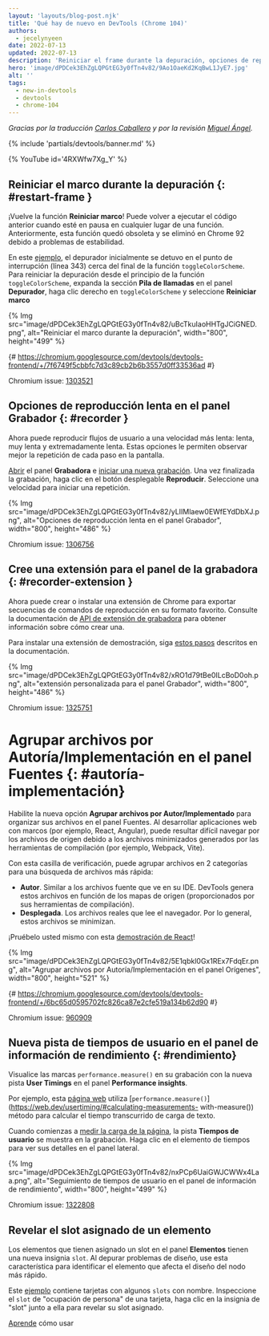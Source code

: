 ```yaml
---
layout: 'layouts/blog-post.njk'
title: 'Qué hay de nuevo en DevTools (Chrome 104)'
authors:
  - jecelynyeen
date: 2022-07-13
updated: 2022-07-13
description: 'Reiniciar el frame durante la depuración, opciones de reproducción lenta en el panel Grabador y más.'
hero: 'image/dPDCek3EhZgLQPGtEG3y0fTn4v82/9Ao1OaeKd2KqBwL1JyE7.jpg'
alt: ''
tags:
  - new-in-devtools
  - devtools
  - chrome-104
---
```


_Gracias por la traducción [Carlos Caballero](https://carloscaballero.io) y por la revisión [Miguel Ángel](https://midu.dev)._

{% include 'partials/devtools/banner.md' %}

{% YouTube id='4RXWfw7Xg_Y' %}

<!-- start: translation instructions -->
<!-- + 1. Remove the "draft: true" tag above when submitting PR -->
<!-- + 2. Provide translations under each of the English commented original content -->
<!-- + 3. Translate the "description" tag above -->
<!-- + 4. Translate all the <img> alt text -->
<!-- + 5. Update the whats-new.md file -->

<!-- ## Restart frame during debugging {: #restart-frame } -->

## Reiniciar el marco durante la depuración {: #restart-frame }

<!-- The **Restart frame** feature is back! You can re-run the preceding code when paused somewhere in a function. Previously, this feature was deprecated and removed in Chrome 92 due to stability issues.  -->

¡Vuelve la función **Reiniciar marco**! Puede volver a ejecutar el código anterior cuando esté en pausa en cualquier lugar de una función. Anteriormente, esta función quedó obsoleta y se eliminó en Chrome 92 debido a problemas de estabilidad.

<!-- In this [example](https://jec.fyi/), the debugger initially paused at the breakpoint (line 343) near the end of the `toggleColorScheme` function. To restart the debugging from the beginning of the `toggleColorScheme` function, expand the **Call stack** section in the **Debugger** pane, right click on `toggleColorScheme` and select **Restart frame**.  -->

En este [ejemplo](https://jec.fyi/), el depurador inicialmente se detuvo en el punto de interrupción (línea 343) cerca del final de la función `toggleColorScheme`. Para reiniciar la depuración desde el principio de la función `toggleColorScheme`, expanda la sección **Pila de llamadas** en el panel **Depurador**, haga clic derecho en `toggleColorScheme` y seleccione **Reiniciar marco**

{% Img src="image/dPDCek3EhZgLQPGtEG3y0fTn4v82/uBcTkuIaoHHTgJCiGNED.png", alt="Reiniciar el marco durante la depuración", width="800", height="499" %}

{# https://chromium.googlesource.com/devtools/devtools-frontend/+/7f6749f5cbbfc7d3c89cb2b6b3557d0ff33536ad #}

Chromium issue: [1303521](https://crbug.com/1303521)

<!-- ## Slow replay options in the Recorder panel {: #recorder } -->

## Opciones de reproducción lenta en el panel Grabador {: #recorder }

<!-- You can now replay user flows at a slower speed — slow, very slow, and extremely slow. These options let you better observe each step replay on screen. -->

Ahora puede reproducir flujos de usuario a una velocidad más lenta: lenta, muy lenta y extremadamente lenta. Estas opciones le permiten observar mejor la repetición de cada paso en la pantalla.

<!-- [Open](/docs/devtools/recorder/#open) the **Recorder** panel and [start a new recording](/docs/devtools/recorder/#record). Once the recording is done, click on the **Replay** dropdown button. Select a speed to start a replay. -->

[Abrir](/docs/devtools/recorder/#open) el panel **Grabadora** e [iniciar una nueva grabación](/docs/devtools/recorder/#record). Una vez finalizada la grabación, haga clic en el botón desplegable **Reproducir**. Seleccione una velocidad para iniciar una repetición.

{% Img src="image/dPDCek3EhZgLQPGtEG3y0fTn4v82/yLIIMlaew0EWfEYdDbXJ.png", alt="Opciones de reproducción lenta en el panel Grabador", width="800", height="486" %}

Chromium issue: [1306756](https://crbug.com/1306756)

<!-- ## Build an extension for the Recorder panel {: #recorder-extension } -->

## Cree una extensión para el panel de la grabadora {: #recorder-extension }

<!-- You can now build or install a Chrome extension to export replay scripts in your favorite format. See [Recorder extension API](/docs/extensions/reference/devtools_recorder/) documentation to learn how to build one. -->

Ahora puede crear o instalar una extensión de Chrome para exportar secuencias de comandos de reproducción en su formato favorito. Consulte la documentación de [API de extensión de grabadora](/docs/extensions/reference/devtools_recorder/) para obtener información sobre cómo crear una.

<!-- To install a demo extension, follow [these steps](https://github.com/puppeteer/replay#create-a-chrome-extension-for-recorder-available-from-chrome-104-onwards) outlined in the documentation.  -->

Para instalar una extensión de demostración, siga [estos pasos](https://github.com/puppeteer/replay#create-a-chrome-extension-for-recorder-disponible-from-chrome-104-onwards) descritos en la documentación.

{% Img src="image/dPDCek3EhZgLQPGtEG3y0fTn4v82/xRO1d79tBe0ILcBoD0oh.png", alt="extensión personalizada para el panel Grabador", width="800", height="486" %}

Chromium issue: [1325751](https://crbug.com/1325751)

<!-- ## Group files by Authored / Deployed in the Sources panel {: #authored-deployed } -->

# Agrupar archivos por Autoría/Implementación en el panel Fuentes {: #autoría-implementación}

<!-- Enable the new **Group files by Authored / Deployed** option to organize your files in the Sources panel. When developing web applications with frameworks (for example, React, Angular), it can be difficult to navigate the source files due to the minified files generated by the build tools (for example, Webpack, Vite).  -->

Habilite la nueva opción **Agrupar archivos por Autor/Implementado** para organizar sus archivos en el panel Fuentes. Al desarrollar aplicaciones web con marcos (por ejemplo, React, Angular), puede resultar difícil navegar por los archivos de origen debido a los archivos minimizados generados por las herramientas de compilación (por ejemplo, Webpack, Vite).

<!-- With this checkbox, you can group files into 2 categories for quicker file search: -->

Con esta casilla de verificación, puede agrupar archivos en 2 categorías para una búsqueda de archivos más rápida:

<!-- - **Authored**. Similar to the source files you view in your IDE. DevTools generates these files based on sourcemaps (provided by your build tools).
- **Deployed**. The actual files that the browser reads. Usually these files are minified. -->

- **Autor**. Similar a los archivos fuente que ve en su IDE. DevTools genera estos archivos en función de los mapas de origen (proporcionados por sus herramientas de compilación).
- **Desplegada**. Los archivos reales que lee el navegador. Por lo general, estos archivos se minimizan.

<!-- Try it yourself with this [React demo](https://reactjs.org/)! -->

¡Pruébelo usted mismo con esta [demostración de React](https://reactjs.org/)!

{% Img src="image/dPDCek3EhZgLQPGtEG3y0fTn4v82/5E1qbkl0Gx1REx7FdqEr.png", alt="Agrupar archivos por Autoría/Implementación en el panel Orígenes", width="800", height="521" %}

{# https://chromium.googlesource.com/devtools/devtools-frontend/+/6bc65d0595702fc826ca87e2cfe519a134b62d90 #}

Chromium issue: [960909](https://crbug.com/960909)

<!-- ## New User Timings track in the Performance insights panel {: #performance } -->

## Nueva pista de tiempos de usuario en el panel de información de rendimiento {: #rendimiento}

<!-- Visualize `performance.measure()` marks in your recording with the new **User Timings** track in the **Performance insights** panel. -->

Visualice las marcas `performance.measure()` en su grabación con la nueva pista **User Timings** en el panel **Performance insights**.

<!-- For example, this [web page](https://jec.fyi/demo/perf-measure) uses the [`performance.measure()`](https://web.dev/usertiming/#calculating-measurements-with-measure()) method to calculate the elapsed time of text loading. -->

Por ejemplo, esta [página web](https://jec.fyi/demo/perf-measure) utiliza [`performance.measure()`](https://web.dev/usertiming/#calculating-measurements- with-measure()) método para calcular el tiempo transcurrido de carga de texto.

<!-- When you start [measuring the page load](/docs/devtools/performance-insights/#record), the **User Timings** track shows in the recording. Click on the timings item to view its details on the side pane. -->

Cuando comienzas a [medir la carga de la página](/docs/devtools/performance-insights/#record), la pista **Tiempos de usuario** se muestra en la grabación. Haga clic en el elemento de tiempos para ver sus detalles en el panel lateral.

{% Img src="image/dPDCek3EhZgLQPGtEG3y0fTn4v82/nxPCp6UaiGWJCWWx4Laa.png", alt="Seguimiento de tiempos de usuario en el panel de información de rendimiento", width="800", height="499" %}

Chromium issue: [1322808](https://crbug.com/1322808)

<!-- ## Reveal assigned slot of an element {: #slot } -->

## Revelar el slot asignado de un elemento

<!-- Slotted elements in the **Elements** panel have a new `slot` badge. When debugging layout issues, use this feature to identify the element which affects the node's layout quicker.  -->

Los elementos que tienen asignado un slot en el panel **Elementos** tienen una nueva insignia `slot`. Al depurar problemas de diseño, use esta característica para identificar el elemento que afecta el diseño del nodo más rápido.

<!-- This [example](https://mdn.github.io/web-components-examples/slotted-pseudo-element/) contains cards with a few named slots. Inspect the `person-occupation` slot of a card, click the `slot` badge next to it to reveal its assigned slot. -->

Este [ejemplo](https://mdn.github.io/web-components-examples/slotted-pseudo-element/) contiene tarjetas con algunos `slots` con nombre. Inspeccione el `slot` de "ocupación de persona" de una tarjeta, haga clic en la insignia de "slot" junto a ella para revelar su slot asignado.

<!-- [Learn](https://developer.mozilla.org/docs/Web/Web_Components/Using_templates_and_slots) how to use [<template>](https://developer.mozilla.org/docs/Web/HTML/Element/template) and [<slot>](https://developer.mozilla.org/docs/Web/HTML/Element/slot) elements to create a flexible template that can then be used to populate the shadow DOM of a web component. -->

[Aprende](https://developer.mozilla.org/docs/Web/Web_Components/Using_templates_and_slots) cómo usar [<template>](https://developer.mozilla.org/docs/Web/HTML/Element/template) y [<slot>](https://developer.mozilla.org/docs/Web/HTML/Element/slot) elementos para crear una plantilla flexible que luego se puede usar para completar el DOM oculto de un componente web.

{% Img src="image/dPDCek3EhZgLQPGtEG3y0fTn4v82/7uQGHp9WoMCG1RIAkgIF.png", alt="Revelar el slot asignado de un elemento", width="800", height="486" %}

{# https://chromium.googlesource.com/devtools/devtools-frontend/+/164e238dabefc08018318a981131eedf2e81736b #}

Chromium issue: [1018906](https://crbug.com/1018906)

<!-- ## Simulate hardware concurrency for Performance recordings {: #simulate } -->

## Simule la concurrencia de hardware en las grabaciones de rendimiento {: #simulate }

<!-- The new **Hardware concurrency** setting in the **Performance** panel allows developers to configure the value reported by `navigator.hardwareConcurrency`. -->

La nueva configuración de **Simultaneidad de hardware** en el panel **Rendimiento** permite a los desarrolladores configurar el valor informado por `navigator.hardwareConcurrency`.

<!-- Some applications use `navigator.hardwareConcurrency` to control the degree of parallelism of their application, for example, to control Emscripten pthread pool size. With this feature, developers can test their application performance with different core counts. -->

Algunas aplicaciones usan `navigator.hardwareConcurrency` para controlar el grado de paralelismo de su aplicación, por ejemplo, para controlar el tamaño del conjunto de subprocesos de Emscripten. Con esta función, los desarrolladores pueden probar el rendimiento de su aplicación con diferentes recuentos de núcleos.

{% Img src="image/dPDCek3EhZgLQPGtEG3y0fTn4v82/PyykGRv29FZbBKJAwWOW.png", alt="Simule la concurrencia de hardware para grabaciones de rendimiento", width="800", height="536" %}

{# https://chromium.googlesource.com/devtools/devtools-frontend/+/b26de259d74a45e700d989ad9178c5e3a8b73145 #}

Chromium issue: [1297439](https://crbug.com/1297439)

<!-- ## Preview non-color value when autocompleting CSS variables {: #css-var } -->

## Vista previa del valor sin color al autocompletar variables CSS

<!-- When autocompleting CSS variables, DevTools now populates the non-color variable with a meaningful value so that you can preview what kind of change the value will have on the node. -->

Al completar automáticamente las variables CSS, DevTools ahora completa la variable sin color con un valor significativo para que pueda obtener una vista previa de qué tipo de cambio tendrá el valor en el nodo.

{% Img src="image/dPDCek3EhZgLQPGtEG3y0fTn4v82/V4slwNtX9HwLPdAyr8JF.png", alt="Vista previa del valor sin color al autocompletar variables CSS", width="800", height="431" %}

{# https://chromium.googlesource.com/devtools/devtools-frontend/+/977cc58cb5654a2b68142ef8ac1b3f9ac2822694 #}

Chromium issue: [1285091](https://crbug.com/1285091)

<!-- ## Identify blocking frames in the Back/forward cache pane {: #bfcache } -->

## Identifique los marcos de bloqueo en el panel de caché Atrás/Adelante {: #bfcache }

<!-- The [Back/forward cache](/docs/devtools/application/back-forward-cache/) pane in the **Application** panel has new **frames** section to help you identify blocking frames that may be preventing the page from being eligible for bfcache. -->

El panel [Caché atrás/adelante](/docs/devtools/application/back-forward-cache/) en el panel **Aplicación** tiene una nueva sección de **marcos** para ayudarlo a identificar los marcos de bloqueo que pueden estar impidiendo que la página sea elegible para bfcache.

{% Img src="image/dPDCek3EhZgLQPGtEG3y0fTn4v82/UaRYEoYYoXhjSIn9seYK.png", alt="Identifique los marcos de bloqueo en el panel de caché Atrás/Adelante", width="800", height="486" %}

{# https://chromium.googlesource.com/devtools/devtools-frontend/+/897799b24fff0639d483111dd2d957288ba2bd06 #}

Chromium issue: [1288158](https://crbug.com/1288158)

<!-- ## Improved autocomplete suggestions for JavaScript objects {: #autocomplete } -->

## Sugerencias de autocompletado mejoradas para objetos de JavaScript{: #autocomplete }

<!-- The the autocompletion for JavaScript object properties now display based on this order: -->

Las propiedades de autocompletado para objetos de JavaScript ahora se muestran según este orden:

<!-- 1. Own enumerable properties
2. Own non-enumerable properties
3. Inherited enumerable properties
4. Inherited non-enumerable properties -->

1. Propiedades enumerables propias
2. Propiedades no enumerables propias
3. Propiedades enumerables heredadas
4. Propiedades no enumerables heredadas

<!-- Previously, developers found it harder to find relevant properties because the suggestion only favored own properties over inherited properties, and all inherited properties were given equal priority. -->

Anteriormente, a los desarrolladores les resultaba más difícil encontrar propiedades relevantes porque la sugerencia solo favorecía las propiedades propias sobre las propiedades heredadas, y todas las propiedades heredadas tenían la misma prioridad.

{% Img src="image/dPDCek3EhZgLQPGtEG3y0fTn4v82/IvFTcOWrBOTTMRHqn8u4.png", alt="Sugerencias de autocompletado mejoradas para objetos de JavaScript", width="800", height="563" %}

{# https://chromium.googlesource.com/devtools/devtools-frontend/+/cee5205ae93c95b1dce49e220b9ebfa8c998d5a6 #}

Chromium issue: [1299241](https://crbug.com/1299241)

<!-- ## Sourcemaps improvements {: #sourcemaps } -->

## Mejoras en los mapas de origen {: #sourcemaps }

<!-- Here are a few fixes on sourcemaps to improve the overall debugging experience: -->

Aquí hay algunas correcciones en los mapas de origen para mejorar la experiencia general de depuración:

<!-- - Breakpoints now work in inline `<script>` with sourceURL annotations. -->

- Los puntos de interrupción ahora funcionan en `<script>` en línea con anotaciones sourceURL.

<!-- - The debugger now resolves block scoped variables in the **Scope** view with source maps. -->

- El depurador ahora resuelve las variables de ámbito de bloque en la vista **Alcance** con mapas de origen.

  {% Img src="image/dPDCek3EhZgLQPGtEG3y0fTn4v82/gv9cGnDMF7OVlXPWntII.png", alt="Resuelve variables de ámbito de bloque", width="800", height="532" %}
  <!-- - The debugger now resolves variables in arrow functions in the **Scope** view with source maps. -->

- El depurador ahora resuelve variables en funciones de flecha en la vista **Alcance** con mapas de origen.

  {% Img src="image/dPDCek3EhZgLQPGtEG3y0fTn4v82/CZk0xjwMQAqknkW5G4Xf.png", alt="Resuelve variables en funciones de flecha", width="800", height="479" %}

Chromium issues: [1329113](https://crbug.com/1329113), [1322115](https://crbug.com/1322115)

<!-- ## Miscellaneous highlights {: #misc } -->

## Destacados varios {: #misc }

<!-- These are some noteworthy fixes in this release: -->

Estas son algunas correcciones notables en esta versión:

<!-- - Fixed the **Auto-completion** setting for the **Sources** panel. Previously, the auto-complete always on even the setting is disabled. ([1323286](https://crbug.com/1323286)) -->

- Se corrigió la configuración de **Autocompletar** para el panel de **Fuentes**. Anteriormente, la función de autocompletar siempre estaba activada, incluso si la configuración estaba deshabilitada. ([1323286](https://crbug.com/1323286))

<!-- - Updated the **Manifest** tab in the **Application** panel to parse the latest color scheme format. ([1318305](https://crbug.com/1318305)) -->

- Se actualizó la pestaña **Manifiesto** en el panel **Aplicación** para analizar el último formato de combinación de colores. ([1318305](https://crbug.com/1318305))

<!-- - Improved the suggestions for the `<script async>` rendering blocking issues in the **Performance insights** panel. Previously,  DevTools suggested to `add async attribute to the script tag` even though the script is already marked as async. ([1334096](https://crbug.com/1334096)) -->

- Se mejoraron las sugerencias para los problemas de bloqueo de representación de `<script async>` en el panel **Perspectivas de rendimiento**. Anteriormente, DevTools sugirió "agregar un atributo asíncrono a la etiqueta del script" aunque el script ya esté marcado como asíncrono. ([1334096](https://crbug.com/1334096))

<!-- - The **Performance insights** panel now detects iframes as potential causes for layout shifts. You can view the iframe details in the **Details** pane. ([1328873](https://crbug.com/1328873)) -->

- El panel **Perspectivas de rendimiento** ahora detecta iframes como posibles causas de cambios de diseño. Puede ver los detalles del iframe en el panel **Detalles**. ([1328873](https://crbug.com/1328873))

<!-- - When [open file](/docs/devtools/resources/#open) in the **Command menu**, the authored files (files generated by sourcemaps) are now ranked higher so they appear above similarly named deployed scripts. ([1312929](https://crbug.com/1312929))  -->

- Cuando [abrir archivo](/docs/devtools/resources/#open) en el **Menú de comandos**, los archivos creados (archivos generados por mapas de origen) ahora se clasifican más alto para que aparezcan encima de los scripts implementados con nombres similares. ([1312929](https://crbug.com/1312929))

{% include 'partials/devtools/reach-out.md' %}
{% include 'partials/devtools/whats-new.md' %}
